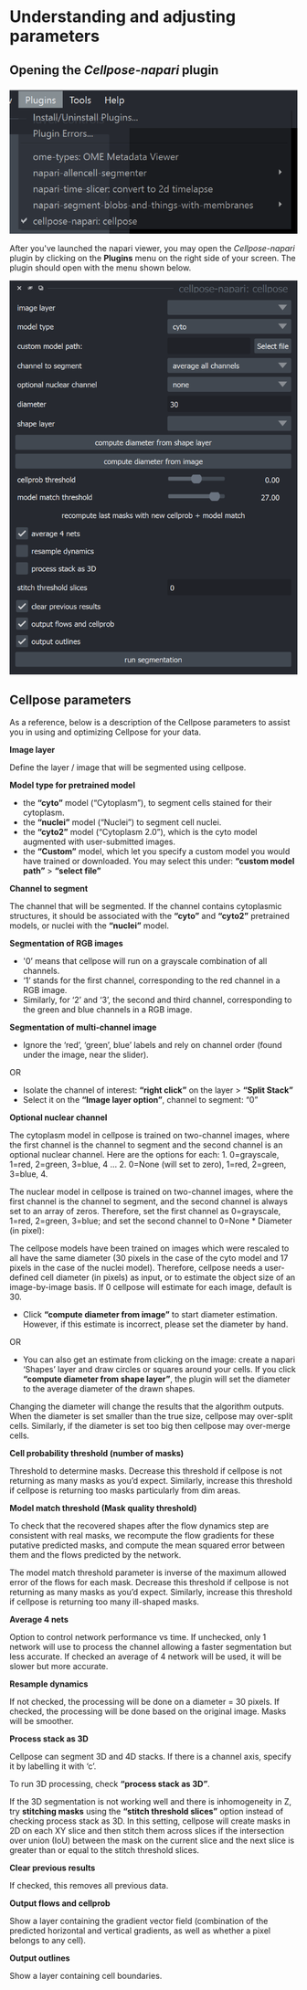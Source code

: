 # Understanding and adjusting parameters

## Opening the *Cellpose-napari* plugin

![Opening cellpose in the napari menu](images/cellpose1.png)

After you've launched the napari viewer, you may open the *Cellpose-napari* plugin by clicking on the **Plugins** menu on the right side of your screen. The plugin should open with the menu shown below.

![Opening cellpose in the napari menu](images/cellpose2.png)

## Cellpose parameters

As a reference, below is a description of the Cellpose parameters to assist you in using and optimizing Cellpose for your data.

**Image layer**

Define the layer / image that will be segmented using cellpose.

**Model type for pretrained model** 
* the **“cyto”** model (“Cytoplasm”), to segment cells stained for their cytoplasm.
* the **“nuclei”** model (“Nuclei”) to segment cell nuclei.
* the **“cyto2”** model (“Cytoplasm 2.0”), which is the cyto model augmented with user-submitted images.
* the **“Custom”** model, which let you specify a custom model you would have trained or downloaded. You may select this under: **“custom model path”** > **“select file”**

**Channel to segment** 

The channel that will be segmented. If the channel contains cytoplasmic structures, it should be associated with the **“cyto”** and **“cyto2”** pretrained models, or nuclei with the **“nuclei”** model. 
   
**Segmentation of RGB images** 
* '0’ means that cellpose will run on a grayscale combination of all channels.
* ‘1’ stands for the first channel, corresponding to the red channel in a RGB image.
* Similarly, for ‘2’ and ‘3’, the second and third channel, corresponding to the green and blue channels in a RGB image.

**Segmentation of multi-channel image**
* Ignore the ‘red’, ‘green’, blue’ labels and rely on channel order (found under the image, near the slider).

OR

* Isolate the channel of interest: **“right click”** on the layer > **“Split Stack”** 
* Select it on the **“Image layer option”**, channel to segment: “0”
    
**Optional nuclear channel**

The cytoplasm model in cellpose is trained on two-channel images, where the first channel is the channel to segment and the second channel is an optional nuclear channel. Here are the options for each: 1. 0=grayscale, 1=red, 2=green, 3=blue, 4 … 2. 0=None (will set to zero), 1=red, 2=green, 3=blue, 4.

The nuclear model in cellpose is trained on two-channel images, where the first channel is the channel to segment, and the second channel is always set to an array of zeros. Therefore, set the first channel as 0=grayscale, 1=red, 2=green, 3=blue; and set the second channel to 0=None
    * Diameter (in pixel):
    
The cellpose models have been trained on images which were rescaled to all have the same diameter (30 pixels in the case of the cyto model and 17 pixels in the case of the nuclei model). Therefore, cellpose needs a user-defined cell diameter (in pixels) as input, or to estimate the object size of an image-by-image basis. If 0 cellpose will estimate for each image, default is 30.

* Click **“compute diameter from image”** to start diameter estimation. However, if this estimate is incorrect, please set the diameter by hand.

OR

* You can also get an estimate from clicking on the image: create a napari ‘Shapes’ layer and draw circles or squares around your cells. If you click **“compute diameter from shape layer”**, the plugin will set the diameter to the average diameter of the drawn shapes.

Changing the diameter will change the results that the algorithm outputs. When the diameter is set smaller than the true size, cellpose may over-split cells. Similarly, if the diameter is set too big then cellpose may over-merge cells.

**Cell probability threshold (number of masks)** 

Threshold to determine masks. Decrease this threshold if cellpose is not returning as many masks as you’d expect. Similarly, increase this threshold if cellpose is returning too masks particularly from dim areas.

**Model match threshold (Mask quality threshold)** 

To check that the recovered shapes after the flow dynamics step are consistent with real masks, we recompute the flow gradients for these putative predicted masks, and compute the mean squared error between them and the flows predicted by the network.

The model match threshold parameter is inverse of the maximum allowed error of the flows for each mask. Decrease this threshold if cellpose is not returning as many masks as you’d expect. Similarly, increase this threshold if cellpose is returning too many ill-shaped masks.

**Average 4 nets**

Option to control network performance vs time. If unchecked, only 1 network will use to process the channel allowing a faster segmentation but less accurate. If checked  an average of 4 network will be used, it will be slower but more accurate.

**Resample dynamics**

If not checked, the processing will be done on a diameter = 30 pixels. If checked, the processing will be done based on the original image. Masks will be smoother.

**Process stack as 3D**

Cellpose can segment 3D and 4D stacks. If there is a channel axis, specify it by labelling it with ‘c’.

To run 3D processing, check **“process stack as 3D”**.

If the 3D segmentation is not working well and there is inhomogeneity in Z, try **stitching masks** using the **“stitch threshold slices”** option instead of checking process stack as 3D. In this setting, cellpose will create masks in 2D on each XY slice and then stitch them across slices if the intersection over union (IoU) between the mask on the current slice and the next slice is greater than or equal to the stitch threshold slices.

**Clear previous results** 

If checked, this removes all previous data.

**Output flows and cellprob** 

Show a layer containing the gradient vector field (combination of the predicted horizontal and vertical gradients, as well as whether a pixel belongs to any cell).

**Output outlines**

Show a layer containing cell boundaries.
